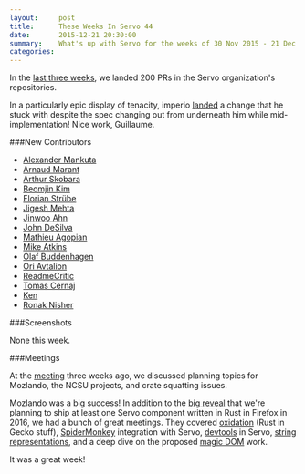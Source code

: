 ```yaml
---
layout:     post
title:      These Weeks In Servo 44
date:       2015-12-21 20:30:00
summary:    What's up with Servo for the weeks of 30 Nov 2015 - 21 Dec 2015
categories:
---
```


In the [last three weeks](https://github.com/pulls?page=1&q=is%3Apr+is%3Amerged+closed%3A2015-11-30..2015-12-21+user%3Aservo), we landed 200 PRs in the Servo organization's repositories.

In a particularly epic display of tenacity, imperio [landed](https://github.com/servo/servo/pull/8882) a change that he stuck with despite the spec changing out from underneath him while mid-implementation! Nice work, Guillaume.


###New Contributors

- [Alexander Mankuta](https://github.com/cheba)
- [Arnaud Marant](https://github.com/amarant)
- [Arthur Skobara](https://github.com/askobara)
- [Beomjin Kim](https://github.com/vwvww)
- [Florian Strübe](https://github.com/fstr)
- [Jigesh Mehta](https://github.com/jitendra29)
- [Jinwoo Ahn](https://github.com/jinwooahn)
- [John DeSilva](https://github.com/Aesthetikx)
- [Mathieu Agopian](https://github.com/magopian)
- [Mike Atkins](https://github.com/apechimp)
- [Olaf Buddenhagen](https://github.com/antrik)
- [Ori Avtalion](https://github.com/salty-horse)
- [ReadmeCritic](https://github.com/ReadmeCritic)
- [Tomas Cernaj](https://github.com/cnaj)
- [Ken](https://github.com/k-cross)
- [Ronak Nisher](https://github.com/ronaknisher)

###Screenshots

None this week.

###Meetings

At the [meeting](https://github.com/servo/servo/wiki/Meeting-2015-11-30) three weeks ago, we discussed planning topics for Mozlando, the NCSU projects, and crate squatting issues.

Mozlando was a big success! In addition to the [big reveal](https://twitter.com/rustlang/status/674243394240176129) that we're planning to ship at least one Servo component written in Rust in Firefox in 2016, we had a bunch of great meetings. They covered [oxidation](https://github.com/servo/servo/wiki/Mozlando-Oxidation) (Rust in Gecko stuff), [SpiderMonkey](https://github.com/servo/servo/wiki/Mozlando-SM-Servo) integration with Servo, [devtools](https://github.com/servo/servo/wiki/Mozlando-Devtools-Servo) in Servo, [string representations](https://github.com/servo/servo/wiki/Mozlando-Servo-SMStrings), and a deep dive on the proposed [magic DOM](https://github.com/servo/servo/wiki/Mozlando-Servo-MagicDOM) work.

It was a great week!
